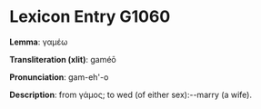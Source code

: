 # Lexicon Entry G1060

**Lemma**: γαμέω

**Transliteration (xlit)**: gaméō

**Pronunciation**: gam-eh'-o

**Description**:
from γάμος; to wed (of either sex):--marry (a wife).
